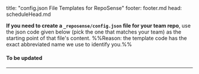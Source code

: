 <frontmatter>
title: "config.json File Templates for RepoSense"
footer: footer.md
head: scheduleHead.md
</frontmatter>

<include src="../common/header.md" />

**If you need to create a `_reposense/config.json` file for your team repo**, use the json code given below (pick the one that matches your team) as the starting point of that file's content. %%Reason: the template code has the exact abbreviated name we use to identify you.%%

#### To be updated

<hr>

